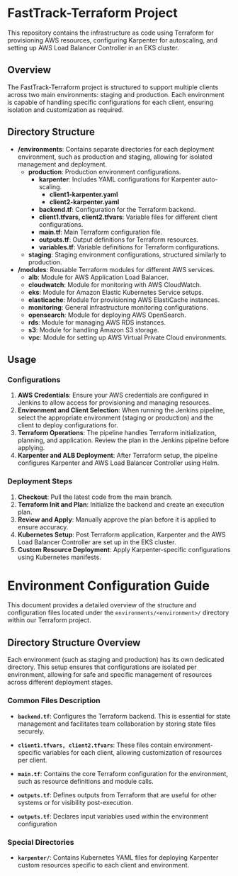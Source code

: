 # FastTrack-Terraform Project

This repository contains the infrastructure as code using Terraform for provisioning AWS resources, configuring Karpenter for autoscaling, and setting up AWS Load Balancer Controller in an EKS cluster.

## Overview

The FastTrack-Terraform project is structured to support multiple clients across two main environments: staging and production. Each environment is capable of handling specific configurations for each client, ensuring isolation and customization as required.

## Directory Structure
- **/environments**: Contains separate directories for each deployment environment, such as production and staging, allowing for isolated management and deployment.
  - **production**: Production environment configurations.
    - **karpenter**: Includes YAML configurations for Karpenter auto-scaling.
      - **client1-karpenter.yaml**
      - **client2-karpenter.yaml**
    - **backend.tf**: Configuration for the Terraform backend.
    - **client1.tfvars, client2.tfvars**: Variable files for different client configurations.
    - **main.tf**: Main Terraform configuration file.
    - **outputs.tf**: Output definitions for Terraform resources.
    - **variables.tf**: Variable definitions for Terraform configurations.
  - **staging**: Staging environment configurations, structured similarly to production.
- **/modules**: Reusable Terraform modules for different AWS services.
  - **alb**: Module for AWS Application Load Balancer.
  - **cloudwatch**: Module for monitoring with AWS CloudWatch.
  - **eks**: Module for Amazon Elastic Kubernetes Service setups.
  - **elasticache**: Module for provisioning AWS ElastiCache instances.
  - **monitoring**: General infrastructure monitoring configurations.
  - **opensearch**: Module for deploying AWS OpenSearch.
  - **rds**: Module for managing AWS RDS instances.
  - **s3**: Module for handling Amazon S3 storage.
  - **vpc**: Module for setting up AWS Virtual Private Cloud environments.


## Usage

### Configurations

1. **AWS Credentials**: Ensure your AWS credentials are configured in Jenkins to allow access for provisioning and managing resources.
2. **Environment and Client Selection**: When running the Jenkins pipeline, select the appropriate environment (staging or production) and the client to deploy configurations for.
3. **Terraform Operations**: The pipeline handles Terraform initialization, planning, and application. Review the plan in the Jenkins pipeline before applying.
4. **Karpenter and ALB Deployment**: After Terraform setup, the pipeline configures Karpenter and AWS Load Balancer Controller using Helm.

### Deployment Steps

1. **Checkout**: Pull the latest code from the main branch.
2. **Terraform Init and Plan**: Initialize the backend and create an execution plan.
3. **Review and Apply**: Manually approve the plan before it is applied to ensure accuracy.
4. **Kubernetes Setup**: Post Terraform application, Karpenter and the AWS Load Balancer Controller are set up in the EKS cluster.
5. **Custom Resource Deployment**: Apply Karpenter-specific configurations using Kubernetes manifests.

# Environment Configuration Guide

This document provides a detailed overview of the structure and configuration files located under the `environments/<environment>/` directory within our Terraform project.

## Directory Structure Overview

Each environment (such as staging and production) has its own dedicated directory. This setup ensures that configurations are isolated per environment, allowing for safe and specific management of resources across different deployment stages.

### Common Files Description

- **`backend.tf`**: Configures the Terraform backend. This is essential for state management and facilitates team collaboration by storing state files securely.

- **`client1.tfvars, client2.tfvars`**: These files contain environment-specific variables for each client, allowing customization of resources per client.

- **`main.tf`**: Contains the core Terraform configuration for the environment, such as resource definitions and module calls.

- **`outputs.tf`**: Defines outputs from Terraform that are useful for other systems or for visibility post-execution.

- **`outputs.tf`**: Declares input variables used within the environment configuration

### Special Directories

- **`karpenter/`**: Contains Kubernetes YAML files for deploying Karpenter custom resources specific to each client and environment.
